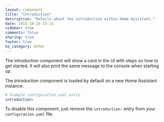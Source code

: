 ```yaml
---
layout: component
title: "Introduction"
description: "Details about the introduction within Home Assistant."
date: 2015-10-25 15:15
sidebar: true
comments: false
sharing: true
footer: true
ha_category: Other
---
```


The introduction component will show a card in the UI with steps on how to get started. It will also
print the same message to the console when starting up.

The introduction component is loaded by default on a new Home Assistant instance.

```yaml
# Example configuration.yaml entry
introduction:
```

To disable this component, just remove the `introduction:` entry from your `configuration.yaml` file.
